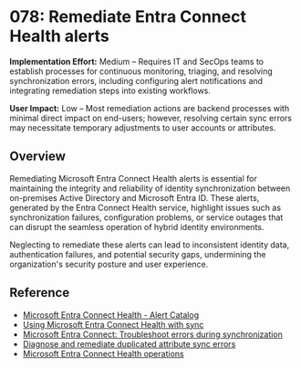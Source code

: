 # 078: Remediate Entra Connect Health alerts

**Implementation Effort:** Medium – Requires IT and SecOps teams to establish processes for continuous monitoring, triaging, and resolving synchronization errors, including configuring alert notifications and integrating remediation steps into existing workflows.

**User Impact:** Low – Most remediation actions are backend processes with minimal direct impact on end-users; however, resolving certain sync errors may necessitate temporary adjustments to user accounts or attributes.

## Overview

Remediating Microsoft Entra Connect Health alerts is essential for maintaining the integrity and reliability of identity synchronization between on-premises Active Directory and Microsoft Entra ID. These alerts, generated by the Entra Connect Health service, highlight issues such as synchronization failures, configuration problems, or service outages that can disrupt the seamless operation of hybrid identity environments.

Neglecting to remediate these alerts can lead to inconsistent identity data, authentication failures, and potential security gaps, undermining the organization's security posture and user experience.

## Reference

* [Microsoft Entra Connect Health - Alert Catalog](https://learn.microsoft.com/entra/identity/hybrid/connect/how-to-connect-health-alert-catalog)
* [Using Microsoft Entra Connect Health with sync](https://learn.microsoft.com/entra/identity/hybrid/connect/how-to-connect-health-sync)
* [Microsoft Entra Connect: Troubleshoot errors during synchronization](https://learn.microsoft.com/entra/identity/hybrid/connect/tshoot-connect-sync-errors)
* [Diagnose and remediate duplicated attribute sync errors](https://learn.microsoft.com/entra/identity/hybrid/connect/how-to-connect-health-diagnose-sync-errors)
* [Microsoft Entra Connect Health operations](https://learn.microsoft.com/entra/identity/hybrid/connect/how-to-connect-health-operations)
